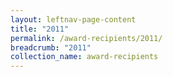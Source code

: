 ```yaml
---
layout: leftnav-page-content
title: "2011"
permalink: /award-recipients/2011/
breadcrumb: "2011"
collection_name: award-recipients
---
```

